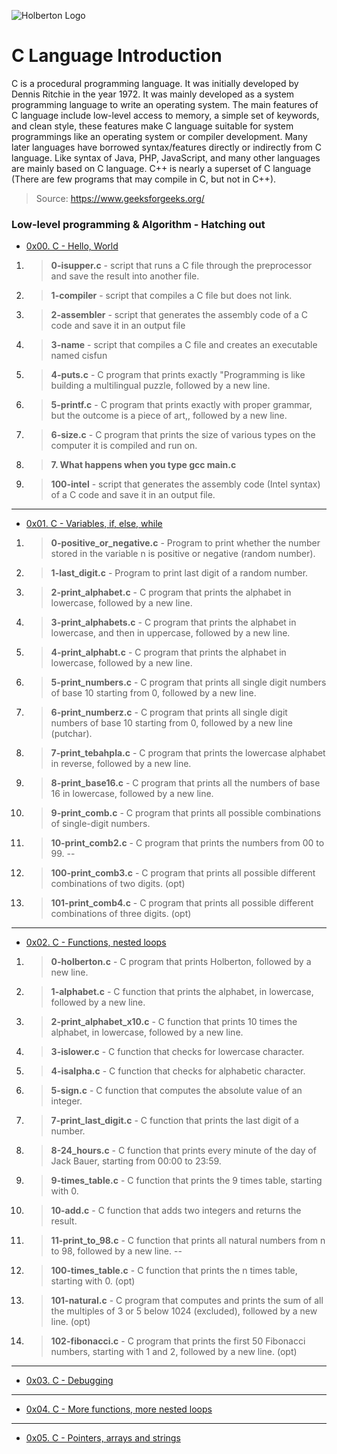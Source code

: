 ![Holberton Logo](https://www.exponcapital.com/wp-content/uploads/2017/10/holberton-1.png)

# C Language Introduction

C is a procedural programming language. It was initially developed by Dennis Ritchie in the year 1972. It was mainly developed as a system programming language to write an operating system. The main features of C language include low-level access to memory, a simple set of keywords, and clean style, these features make C language suitable for system programmings like an operating system or compiler development.
Many later languages have borrowed syntax/features directly or indirectly from C language. Like syntax of Java, PHP, JavaScript, and many other languages are mainly based on C language. C++ is nearly a superset of C language (There are few programs that may compile in C, but not in C++). 
> Source: https://www.geeksforgeeks.org/

### Low-level programming & Algorithm - Hatching out

* [0x00. C - Hello, World](https://github.com/ezedksl/holbertonschool-low_level_programming/tree/master/0x00-hello_world)
1. > **0-isupper.c** - script that runs a C file through the preprocessor and save the result into another file.
1. > **1-compiler** - script that compiles a C file but does not link.
1. > **2-assembler** - script that generates the assembly code of a C code and save it in an output file
1. > **3-name** - script that compiles a C file and creates an executable named cisfun
1. > **4-puts.c** - C program that prints exactly "Programming is like building a multilingual puzzle, followed by a new line.
1. > **5-printf.c** - C program that prints exactly with proper grammar, but the outcome is a piece of art,, followed by a new line.
1. > **6-size.c** - C program that prints the size of various types on the computer it is compiled and run on.
1. > **7. What happens when you type gcc main.c**
1. > **100-intel** - script that generates the assembly code (Intel syntax) of a C code and save it in an output file.
---
* [0x01. C - Variables, if, else, while](https://github.com/ezedksl/holbertonschool-low_level_programming/tree/master/0x01-variables_if_else_while)
1. > **0-positive_or_negative.c** - Program to print whether the number stored in the variable n is positive or negative (random number).
1. > **1-last_digit.c** - Program to print last digit of a random number.
1. > **2-print_alphabet.c** - C program that prints the alphabet in lowercase, followed by a new line.
1. > **3-print_alphabets.c** - C program that prints the alphabet in lowercase, and then in uppercase, followed by a new line.
1. > **4-print_alphabt.c** - C program that prints the alphabet in lowercase, followed by a new line.
1. > **5-print_numbers.c** - C program that prints all single digit numbers of base 10 starting from 0, followed by a new line.
1. > **6-print_numberz.c** - C program that prints all single digit numbers of base 10 starting from 0, followed by a new line (putchar).
1. > **7-print_tebahpla.c** - C program that prints the lowercase alphabet in reverse, followed by a new line.
1. > **8-print_base16.c** - C program that prints all the numbers of base 16 in lowercase, followed by a new line.
1. > **9-print_comb.c** - C program that prints all possible combinations of single-digit numbers.
1. > **10-print_comb2.c** - C program that prints the numbers from 00 to 99.
--
1. > **100-print_comb3.c** - C program that prints all possible different combinations of two digits. (opt)
1. > **101-print_comb4.c** - C program that prints all possible different combinations of three digits. (opt)
---
* [0x02. C - Functions, nested loops](https://github.com/ezedksl/holbertonschool-low_level_programming/tree/master/0x00-hello_world)
1. > **0-holberton.c** - C program that prints Holberton, followed by a new line.
1. > **1-alphabet.c** - C function that prints the alphabet, in lowercase, followed by a new line.
1. > **2-print_alphabet_x10.c** - C function that prints 10 times the alphabet, in lowercase, followed by a new line.
1. > **3-islower.c** - C function that checks for lowercase character.
1. > **4-isalpha.c** - C function that checks for alphabetic character.
1. > **5-sign.c** - C function that computes the absolute value of an integer.
1. > **7-print_last_digit.c** - C function that prints the last digit of a number.
1. > **8-24_hours.c** - C function that prints every minute of the day of Jack Bauer, starting from 00:00 to 23:59.
1. > **9-times_table.c** - C function that prints the 9 times table, starting with 0.
1. > **10-add.c** - C function that adds two integers and returns the result.
1. > **11-print_to_98.c** - C function that prints all natural numbers from n to 98, followed by a new line.
--
1. > **100-times_table.c** - C function that prints the n times table, starting with 0. (opt)
1. > **101-natural.c** - C program that computes and prints the sum of all the multiples of 3 or 5 below 1024 (excluded), followed by a new line. (opt)
1. > **102-fibonacci.c** - C program that prints the first 50 Fibonacci numbers, starting with 1 and 2, followed by a new line. (opt)
---
* [0x03. C - Debugging](https://github.com/ezedksl/holbertonschool-low_level_programming/tree/master/0x00-hello_world)
---
* [0x04. C - More functions, more nested loops](https://github.com/ezedksl/holbertonschool-low_level_programming/tree/master/0x04-more_functions_nested_loops)
---
* [0x05. C - Pointers, arrays and strings](https://github.com/ezedksl/holbertonschool-low_level_programming/tree/master/0x00-hello_world)
